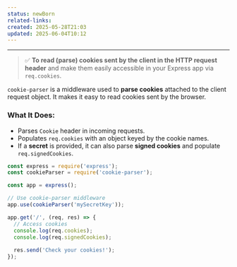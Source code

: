```yaml
---
status: newBorn
related-links: 
created: 2025-05-28T21:03
updated: 2025-06-04T10:12
---
```

---

> ✅ **To read (parse) cookies sent by the client in the HTTP request header** and make them easily accessible in your Express app via `req.cookies`.

`cookie-parser` is a middleware used to **parse cookies** attached to the client request object. It makes it easy to read cookies sent by the browser.

### What It Does:

- Parses `Cookie` header in incoming requests.
- Populates `req.cookies` with an object keyed by the cookie names.
- If a **secret** is provided, it can also parse **signed cookies** and populate `req.signedCookies`.


```js
const express = require('express');
const cookieParser = require('cookie-parser');

const app = express();

// Use cookie-parser middleware
app.use(cookieParser('mySecretKey'));

app.get('/', (req, res) => {
  // Access cookies
  console.log(req.cookies);
  console.log(req.signedCookies);
  
  res.send('Check your cookies!');
});
```

